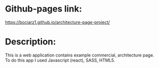 # Github-pages link:
https://bociarz1.github.io/architecture-page-project/

# Description:
This is a web application contains example commercial, architecture page. To do this app I used Javascript (react), SASS, HTML5.
